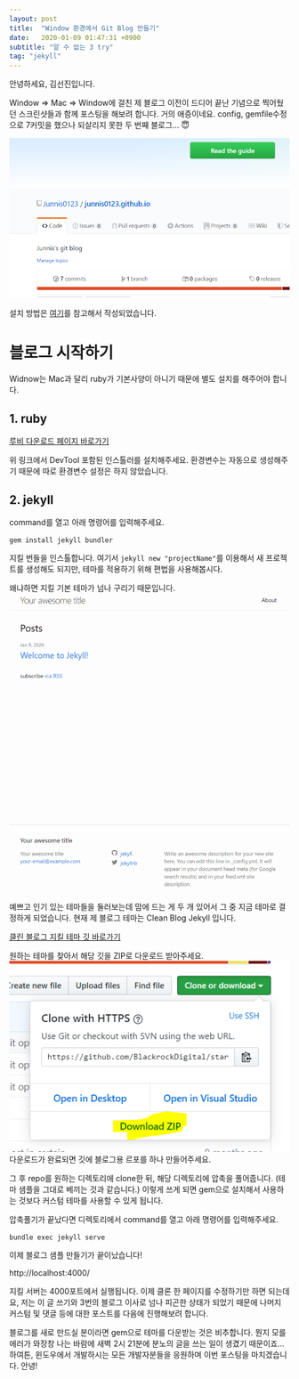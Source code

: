 ```yaml
---
layout: post
title:  "Window 환경에서 Git Blog 만들기"
date:   2020-01-09 01:47:31 +0900
subtitle: "알 수 없는 3 try"
tag: "jekyll"
---
```


안녕하세요, 김선진입니다. 

Window => Mac => Window에 걸친 제 블로그 이전이 드디어 끝난 기념으로 찍어뒀던 스크린샷들과 함께 포스팅을 해보려 합니다. 거의 애증이네요.
config, gemfile수정으로 7커밋을 했으나 되살리지 못한 두 번째 블로그... :innocent:

![2nd](./../img/posts/second-git-branch.png)

설치 방법은 [여기][jekyll]를 참고해서 작성되었습니다.


# 블로그 시작하기
Widnow는 Mac과 달리 ruby가 기본사양이 아니기 때문에 별도 설치를 해주어야 합니다.

## 1. ruby

[루비 다운로드 페이지 바로가기][ruby-install] 

위 링크에서 DevTool 포함된 인스톨러를 설치해주세요.
환경변수는 자동으로 생성해주기 때문에 따로 환경변수 설정은 하지 않았습니다.

## 2. jekyll

command를 열고 아래 명령어를 입력해주세요.
```
gem install jekyll bundler
```

지킬 번들을 인스톨합니다. 여기서 ```jekyll new "projectName"```를 이용해서 새 프로젝트를 생성해도 되지만, 테마를 적용하기 위해 편법을 사용해봅시다.

왜냐하면 지킬 기본 테마가 넘나 구리기 때문입니다.
![구린 지킬 기본 테마](./img/../../img/posts/jekyll-default-theme.png)

예쁘고 인기 있는 테마들을 둘러보는데 맘에 드는 게 두 개 있어서 그 중 지금 테마로 결정하게 되었습니다.
현재 제 블로그 테마는 Clean Blog Jekyll 입니다.

[클린 블로그 지킬  테마 깃 바로가기][theme]

원하는 테마를 찾아서 해당 깃을 ZIP로 다운로드 받아주세요.
![download](./img/../../img/posts/download-git.png)
다운로드가 완료되면 깃에 블로그용 르포를 하나 만들어주세요.

그 후 repo를 원하는 디렉토리에 clone한 뒤, 해당 디렉토리에 압축을 풀어줍니다. (테마 샘플을 그대로 베끼는 것과 같습니다.) 이렇게 쓰게 되면 gem으로 설치해서 사용하는 것보다 커스텀 테마를 사용할 수 있게 됩니다.

압축풀기가 끝났다면 디렉토리에서 command를 열고 아래 명령어를 입력해주세요.

```
bundle exec jekyll serve
```
이제 블로그 샘플 만들기가 끝이났습니다!

http://localhost:4000/

지킬 서버는 4000포트에서 실행됩니다.
이제 클론 한 페이지를 수정하기만 하면 되는데요, 저는 이 글 쓰기와 3번의 블로그 이사로 넘나 피곤한 상태가 되었기 때문에 나머지 커스텀 및 댓글 등에 대한 포스트를 다음에 진행해보려 합니다.

블로그를 새로 만드실 분이라면 gem으로 테마를 다운받는 것은 비추합니다. 뭔지 모를 에러가 와장창 나는 바람에 새벽 2시 21분에 분노의 글을 쓰는 일이 생겼기 때문이죠... 하여튼, 윈도우에서 개발하시는 모든 개발자분들을 응원하며 이번 포스팅을 마치겠습니다. 안녕!

[jekyll]: https://jekyllrb-ko.github.io/docs/usage/
[ruby-install]: https://rubyinstaller.org/downloads/
[theme]: https://github.com/BlackrockDigital/startbootstrap-clean-blog-jekyll